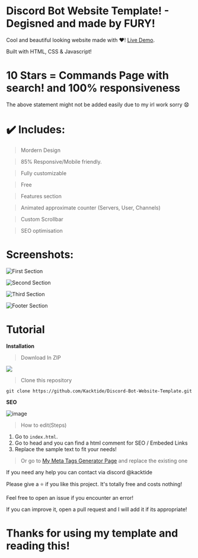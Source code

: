 # Discord Bot Website Template! - Degisned and made by FURY!

 Cool and beautiful looking website made with ❤️! [Live Demo](https://kacktide.github.io/Discord-Bot-Website-Template/).
 
Built with HTML, CSS & Javascript!


# 10 Stars = Commands Page with search! and 100% responsiveness
The above statement might not be added easily due to my irl work sorry 😧

# ✔️ Includes:
> Mordern Design

> 85% Responsive/Mobile friendly. 

> Fully customizable

> Free

> Features section

> Animated approximate counter (Servers, User, Channels)

> Custom Scrollbar

> SEO optimisation
# Screenshots:

![First Section](https://cdn.discordapp.com/attachments/802859558925893672/862250268846456832/wweb1.PNG)

![Second Section](https://cdn.discordapp.com/attachments/802859558925893672/862250340367859722/feature.PNG)

![Third Section](https://cdn.discordapp.com/attachments/802859558925893672/862250727001554944/channels.PNG)

![Footer Section](https://cdn.discordapp.com/attachments/802859558925893672/862250790433325056/asdasdasdasdasdadasdadsa.PNG)

# Tutorial

**Installation**



> Download In ZIP




 
 
 
 
![](https://cdn.discordapp.com/attachments/802859558925893672/862294331237597184/unknown.png)









> Clone this repository



``` 
git clone https://github.com/Kacktide/Discord-Bot-Website-Template.git
```







 **SEO**
 
![image](https://github.com/Kacktide/Discord-Bot-Website-Template/assets/70317531/a04489c7-a918-4aa0-8a50-95356a45a466)

 > How to edit(Steps)
  1. Go to `index.html`.
  2. Go to head and you can find a html comment for SEO / Embeded Links
  3. Replace the sample text to fit your needs!
> Or go to [My Meta Tags Generator Page](https://kacktide.github.io/meta-tags-generator/) and replace the existing one 


If you need any help you can contact via discord @kacktide


Please give a ⭐ if you like this project. It's totally free and costs nothing!


Feel free to open an issue if you encounter an error!

If you can improve it, open a pull request and I will add it if its appropriate!


# Thanks for using my template and reading this! 

